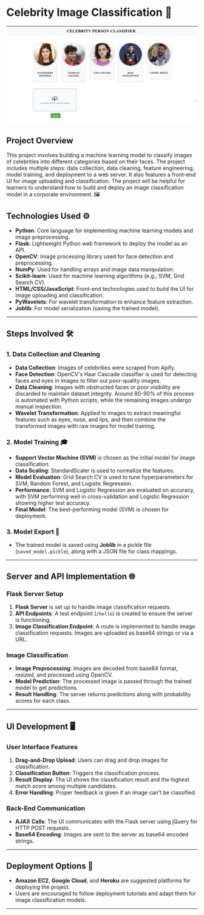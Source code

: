 # **Celebrity Image Classification** 🌟

![Project Preview](https://github.com/Naveennnkumar-Bit/Celeb_Image_classifier/blob/main/Preview.png)  <!-- Preview Image Path -->

## **Project Overview**

This project involves building a machine learning model to classify images of celebrities into different categories based on their faces. The project includes multiple steps: data collection, data cleaning, feature engineering, model training, and deployment to a web server. It also features a front-end UI for image uploading and classification. The project will be helpful for learners to understand how to build and deploy an image classification model in a corporate environment. 🖼️

## **Technologies Used** ⚙️

- **Python**: Core language for implementing machine learning models and image preprocessing.
- **Flask**: Lightweight Python web framework to deploy the model as an API.
- **OpenCV**: Image processing library used for face detection and preprocessing.
- **NumPy**: Used for handling arrays and image data manipulation.
- **Scikit-learn**: Used for machine learning algorithms (e.g., SVM, Grid Search CV).
- **HTML/CSS/JavaScript**: Front-end technologies used to build the UI for image uploading and classification.
- **PyWavelets**: For wavelet transformation to enhance feature extraction.
- **Joblib**: For model serialization (saving the trained model).

---

## **Steps Involved** 🛠️

### **1. Data Collection and Cleaning**

- **Data Collection**: Images of celebrities were scraped from Apify.
- **Face Detection**: OpenCV's Haar Cascade classifier is used for detecting faces and eyes in images to filter out poor-quality images.
- **Data Cleaning**: Images with obstructed faces or poor visibility are discarded to maintain dataset integrity. Around 80-90% of this process is automated with Python scripts, while the remaining images undergo manual inspection.
- **Wavelet Transformation**: Applied to images to extract meaningful features such as eyes, nose, and lips, and then combine the transformed images with raw images for model training.

### **2. Model Training** 🎓

- **Support Vector Machine (SVM)** is chosen as the initial model for image classification.
- **Data Scaling**: StandardScaler is used to normalize the features.
- **Model Evaluation**: Grid Search CV is used to tune hyperparameters for SVM, Random Forest, and Logistic Regression.
- **Performance**: SVM and Logistic Regression are evaluated on accuracy, with SVM performing well in cross-validation and Logistic Regression showing higher test accuracy.
- **Final Model**: The best-performing model (SVM) is chosen for deployment.

### **3. Model Export** 💾

- The trained model is saved using **Joblib** in a pickle file (`saved_model.pickle`), along with a JSON file for class mappings.

---

## **Server and API Implementation** 🌐

### **Flask Server Setup**

1. **Flask Server** is set up to handle image classification requests.
2. **API Endpoints**: A test endpoint (`/hello`) is created to ensure the server is functioning.
3. **Image Classification Endpoint**: A route is implemented to handle image classification requests. Images are uploaded as base64 strings or via a URL.

### **Image Classification**

- **Image Preprocessing**: Images are decoded from base64 format, resized, and processed using OpenCV.
- **Model Prediction**: The processed image is passed through the trained model to get predictions.
- **Result Handling**: The server returns predictions along with probability scores for each class.

---

## **UI Development** 🖥️

### **User Interface Features**

1. **Drag-and-Drop Upload**: Users can drag and drop images for classification.
2. **Classification Button**: Triggers the classification process.
3. **Result Display**: The UI shows the classification result and the highest match score among multiple candidates.
4. **Error Handling**: Proper feedback is given if an image can't be classified.

### **Back-End Communication**

- **AJAX Calls**: The UI communicates with the Flask server using jQuery for HTTP POST requests.
- **Base64 Encoding**: Images are sent to the server as base64 encoded strings.

---

## **Deployment Options** 🚀

- **Amazon EC2**, **Google Cloud**, and **Heroku** are suggested platforms for deploying the project.
- Users are encouraged to follow deployment tutorials and adapt them for image classification models.

---


